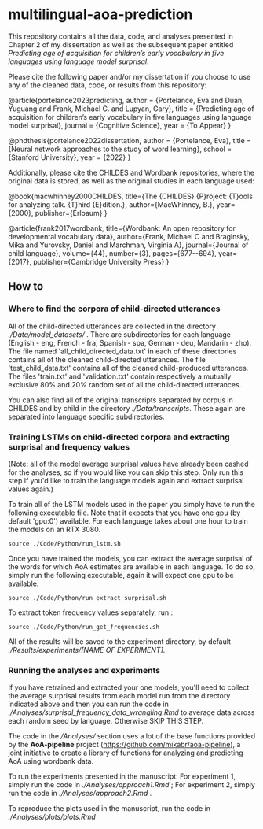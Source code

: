 # multilingual-aoa-prediction

This repository contains all the data, code, and analyses presented in Chapter 2 of my dissertation as well as the subsequent paper entitled _Predicting age of acquisition for children’s early vocabulary in five languages using language model surprisal_. 

Please cite the following paper and/or my dissertation if you choose to use any of the cleaned data, code, or results from this repository:

@article{portelance2023predicting,
  author  = {Portelance, Eva and Duan, Yuguang and Frank, Michael C. and Lupyan, Gary},
  title   = {Predicting age of acquisition for children’s early vocabulary in five languages using language model surprisal},
  journal = {Cognitive Science},
  year    = {To Appear}
}

@phdthesis{portelance2022dissertation,
  author  = {Portelance, Eva},
  title   = {Neural network approaches to the study of word learning},
  school  = {Stanford University},
  year    = {2022}
}

Additionally, please cite the CHILDES and Wordbank repositories, where the original data is stored, as well as the original studies in each language used:

@book{macwhinney2000CHILDES,
  title={The {CHILDES} {P}roject: {T}ools for analyzing talk. {T}hird {E}dition.},
  author={MacWhinney, B.},
  year={2000},
  publisher={Erlbaum}
}

@article{frank2017wordbank,
  title={Wordbank: An open repository for developmental vocabulary data},
  author={Frank, Michael C and Braginsky, Mika and Yurovsky, Daniel and Marchman, Virginia A},
  journal={Journal of child language},
  volume={44},
  number={3},
  pages={677--694},
  year={2017},
  publisher={Cambridge University Press}
}

## How to

### Where to find the corpora of child-directed utterances
All of the child-directed utterances are collected in the directory *./Data/model_datasets/* . There are subdirectories for each language (English - eng, French - fra, Spanish - spa, German - deu, Mandarin - zho). The file named 'all_child_directed_data.txt' in each of these directories contains all of the cleaned child-directed utterances. The file 'test_child_data.txt' contains all of the cleaned child-produced utterances. The files 'train.txt' and 'validation.txt' contain respectively a mutually exclusive 80% and 20% random set of all the child-directed utterances.

You can also find all of the original transcripts separated by corpus in CHILDES and by child in the directory *./Data/transcripts*. These again are separated into language specific subdirectories.

### Training LSTMs on child-directed corpora and extracting surprisal and frequency values

(Note: all of the model average surprisal values have already been cashed for the analyses, so if you would like you can skip this step. Only run this step if you'd like to train the language models again and extract surprisal values again.)

To train all of the LSTM models used in the paper you simply have to run the following executable file. Note that it expects that you have one gpu (by default 'gpu:0') available. For each language takes about one hour to train the models on an RTX 3080.

`source ./Code/Python/run_lstm.sh`

Once you have trained the models, you can extract the average surprisal of the words for which AoA estimates are available in each language. To do so, simply run the following executable, again it will expect one gpu to be available.

`source ./Code/Python/run_extract_surprisal.sh`

To extract token frequency values separately, run :

`source ./Code/Python/run_get_frequencies.sh`


All of the results will be saved to the experiment directory, by default *./Results/experiments/[NAME OF EXPERIMENT]*.

### Running the analyses and experiments

If you have retrained and extracted your one models, you'll need to collect the average surprisal results from each model run from the directory indicated above and then you can run the code in *./Analyses/surprisal_frequency_data_wrangling.Rmd* to average data across each random seed by language. Otherwise SKIP THIS STEP.

The code in the */Analyses/* section uses a lot of the base functions provided by the **AoA-pipeline** project (https://github.com/mikabr/aoa-pipeline), a joint initiative to create a library of functions for analyzing and predicting AoA using wordbank data.

To run the experiments presented in the manuscript:
For experiment 1, simply run the code in *./Analyses/approach1.Rmd* ;
For experiment 2, simply run the code in *./Analyses/approach2.Rmd* .


To reproduce the plots used in the manuscript, run the code in *./Analyses/plots/plots.Rmd*
